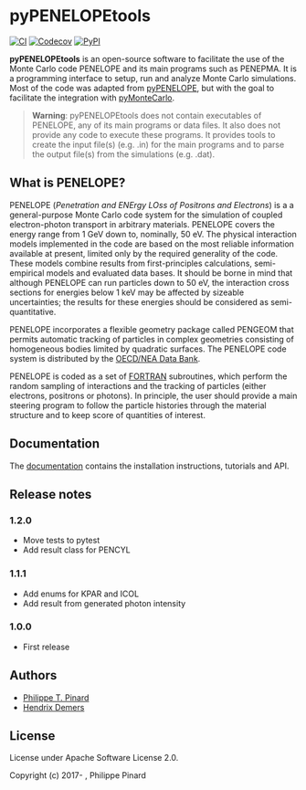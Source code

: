 # pyPENELOPEtools

[![CI](https://github.com/pymontecarlo/pypenelopetools/actions/workflows/ci.yml/badge.svg)](https://github.com/pymontecarlo/pypenelopetools/actions/workflows/ci.yml)
[![Codecov](https://img.shields.io/codecov/c/github/pymontecarlo/pypenelopetools)](https://codecov.io/gh/pymontecarlo/pypenelopetools)
[![PyPI](https://img.shields.io/pypi/v/pypenelopetools)](https://pypi.org/project/pypenelopetools)

**pyPENELOPEtools** is an open-source software to facilitate the use of the
Monte Carlo code PENELOPE and its main programs such as PENEPMA.
It is a programming interface to setup, run and analyze Monte Carlo simulations.
Most of the code was adapted from [pyPENELOPE](http://pypenelope.sourceforge.net), but
with the goal to facilitate the integration with
[pyMonteCarlo](https://github.com/pymontecarlo/pymontecarlo).

> **Warning**: pyPENELOPEtools does not contain executables of PENELOPE, any of its main programs or data files. It also does not provide any code to execute these programs. It provides tools to create the input file(s) (e.g. .in) for the main programs and to parse the output file(s) from the simulations (e.g. .dat).

## What is PENELOPE?

PENELOPE (*Penetration and ENErgy LOss of Positrons and Electrons*) is a
a general-purpose Monte Carlo code system for the simulation of coupled
electron-photon transport in arbitrary materials.
PENELOPE covers the energy range from 1 GeV down to, nominally, 50 eV.
The physical interaction models implemented in the code are
based on the most reliable information available at present, limited only by
the required generality of the code.
These models combine results from first-principles calculations, semi-empirical
models and evaluated data bases.
It should be borne in mind that although PENELOPE can run particles down to 50
eV, the interaction cross sections for energies below 1 keV may be affected by
sizeable uncertainties; the results for these energies should be considered as
semi-quantitative.

PENELOPE incorporates a flexible geometry package called PENGEOM that permits
automatic tracking of particles in complex geometries consisting of homogeneous
bodies limited by quadratic surfaces.
The PENELOPE code system is distributed by the
[OECD/NEA Data Bank](http://www.nea.fr).

PENELOPE is coded as a set of [FORTRAN](http://en.wikipedia.org/wiki/Fortran)
subroutines, which perform the random sampling of interactions and the tracking
of particles (either electrons, positrons or photons).
In principle, the user should provide a main steering program to follow the
particle histories through the material structure and to keep score of
quantities of interest.

## Documentation

The [documentation](http://pypenelopetools.readthedocs.io) contains the
installation instructions, tutorials and API.

## Release notes

### 1.2.0

* Move tests to pytest
* Add result class for PENCYL

### 1.1.1

* Add enums for KPAR and ICOL
* Add result from generated photon intensity

### 1.0.0

* First release

## Authors

* [Philippe T. Pinard](https://github.com/ppinard)
* [Hendrix Demers](https://github.com/drix00)

## License

License under Apache Software License 2.0.

Copyright (c) 2017- , Philippe Pinard
